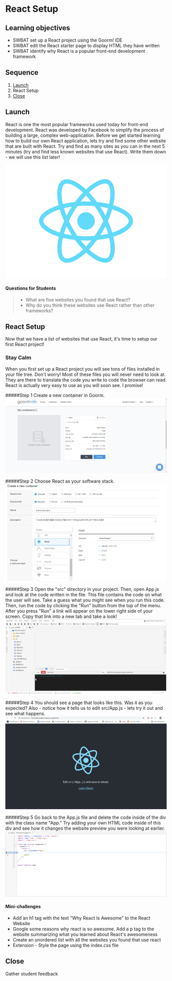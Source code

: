 # React Setup

## Learning objectives
* SWBAT set up a React project using the Goorm! IDE
* SWBAT edit the React starter page to display HTML they have written
* SWBAT identify why React is a popular front-end development framework

## Sequence

1. [Launch](#launch)
2. React Setup
4. [Close](#close)


## Launch
React is one the most popular frameworks used today for front-end development. React was developed by Facebook to simplify the process of building a large, complex web-application.
Before we get started learning how to build our own React application, lets try and find some other website that are built with React. Try and find as many sites as you can in the next 5 minutes (try and find less known websites that use React). Write them down - we will use this list later!

![Logo](React_Logo.png)

#### Questions for Students
 > * What are five websites you found that use React?
 > * Why do you think these websites use React rather than other frameworks?

## React Setup
Now that we have a list of websites that use React, it's time to setup our first React project!

### Stay Calm
When you first set up a React project you will see tons of files installed in your file tree. Don't worry! Most of these files you will never need to look at. They are there to translate the code you write to code the browser can read. React is actually very easy to use as you will soon see. I promise!

#####Step 1
Create a new container in Goorm.
![Goorm](Container.PNG)

#####Step 2
Choose React as your software stack.
![Choose React](Choose_React.PNG)

#####Step 3
Open the "src" directory in your project. Then, open App.js and look at the code written in the file. This file contains the code on what the user will see. Take a guess what you might see when you run this code. Then, run the code by clicking the "Run" button from the top of the menu. After you press "Run" a link will appear on the lower right side of your screen. Copy that link into a new tab and take a look!
![Run Project](Run_Command.PNG)


#####Step 4
You should see a page that looks like this. Was it as you expected? Also - notice how it tells us to edit src/App.js - lets try it out and see what happens.
![Starter Page](First_Page.PNG)

#####Step 5
Go back to the App.js file and delete the code inside of the div with the class name "App." Try adding your own HTML code inside of this div and see how it changes the website preview you were looking at earlier.
![Delete Code](Delete_Code.PNG)


#### Mini-challenges
* Add an h1 tag with the text "Why React Is Awesome" to the React Website
* Google some reasons why react is so awesome. Add a p tag to the website summarizing what you learned about React's awesomeness
* Create an unordered list with all the websites you found that use react
* Extension - Style the page using the index.css file


## Close
Gather student feedback
